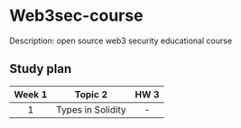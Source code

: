 # Web3sec-course

Description: open source web3 security educational course

## Study plan 

| Week 1 | Topic 2 | HW 3 |
|:------:|:----------:|:----------:|
| 1      | Types in Solidity  | -   |

